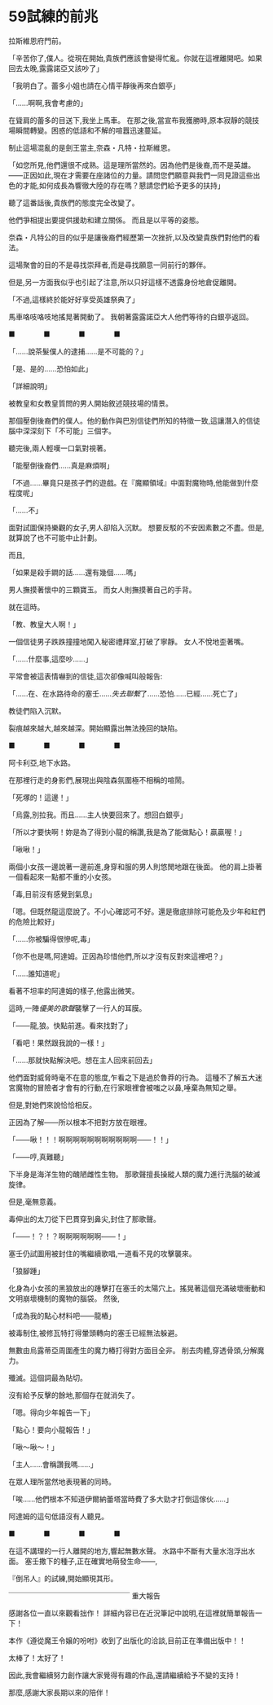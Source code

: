 # 59試練的前兆

拉斯維恩府門前。

「辛苦你了,僕人。從現在開始,貴族們應該會變得忙亂。你就在這裡離開吧。如果回去太晚,露露諾亞又該吵了」

「我明白了。蕾多小姐也請在心情平靜後再來白銀亭」

「......啊啊,我會考慮的」

在聳肩的蕾多的目送下,我坐上馬車。
在那之後,當宣布我獲勝時,原本寂靜的競技場瞬間轉變。困惑的低語和不解的喧囂迅速蔓延。

制止這場混亂的是劍王當主,奈森・凡特・拉斯維恩。

「如您所見,他們還很不成熟。這是理所當然的。因為他們是後裔,而不是英雄。——正因如此,現在才需要在座諸位的力量。請問您們願意與我們一同見證這些出色的才能,如何成長為響徹大陸的存在嗎？懇請您們給予更多的扶持」

聽了這番話後,貴族們的態度完全改變了。

他們爭相提出要提供援助和建立關係。
而且是以平等的姿態。

奈森・凡特公的目的似乎是讓後裔們經歷第一次挫折,以及改變貴族們對他們的看法。

這場聚會的目的不是尋找崇拜者,而是尋找願意一同前行的夥伴。

但是,另一方面我似乎也引起了注意,所以只好這樣不透露身份地倉促離開。

「不過,這樣終於能好好享受英雄祭典了」

馬車咯吱咯吱地搖晃著開動了。
我朝著露露諾亞大人他們等待的白銀亭返回。

■　　　　■　　　　■　　　　■

「......說茶髮僕人的逮捕......是不可能的？」

「是、是的......恐怕如此」

「詳細說明」

被教皇和女教皇質問的男人開始敘述競技場的情景。

那個壓倒後裔們的僕人。他的動作與巴別信徒們所知的特徵一致,這讓潛入的信徒腦中深深刻下「不可能」三個字。

聽完後,兩人輕嘆一口氣對視著。

「能壓倒後裔們......真是麻煩啊」

「不過......畢竟只是孩子們的遊戲。在『魔顯領域』中面對魔物時,他能做到什麼程度呢」

「......不」

面對試圖保持樂觀的女子,男人卻陷入沉默。
想要反駁的不安因素數之不盡。但是,就算說了也不可能中止計劃。

而且,

「如果是殺手鐧的話......還有幾個......嗎」

男人撫摸著懷中的三顆寶玉。
而女人則撫摸著自己的手背。

就在這時。

「教、教皇大人啊！」

一個信徒男子跌跌撞撞地闖入秘密禮拜室,打破了寧靜。
女人不悅地歪著嘴。

「......什麼事,這麼吵......」

平常會被這表情嚇到的信徒,這次卻像喊叫般報告:

「......在、在水路待命的塞壬......*失去聯繫*了......恐怕......已經......死亡了」

教徒們陷入沉默。

裂痕越來越大,越來越深。開始顯露出無法挽回的缺陷。

■　　　　■　　　　■　　　　■

阿卡利亞,地下水路。

在那裡行走的身影們,展現出與陰森氛圍極不相稱的喧鬧。

「死塚的！這邊！」

「烏露,別拉我。而且......主人快要回來了。想回白銀亭」

「所以才要快啊！妳是為了得到小龍的稱讚,我是為了能做點心！贏贏喔！」

「啾啾！」

兩個小女孩一邊說著一邊前進,身穿和服的男人則悠閒地跟在後面。
他的肩上掛著一個看起來一點都不重的小女孩。

「毒,目前沒有感覺到氣息」

「嗯。但既然龍這麼說了。不小心確認可不好。還是徹底排除可能危及少年和紅們的危險比較好」

「......你被騙得很慘呢,毒」

「你不也是嗎,阿達姆。正因為珍惜他們,所以才沒有反對來這裡吧？」

「......誰知道呢」

看著不坦率的阿達姆的樣子,他露出微笑。

這時,一陣*優美的歌聲*襲擊了一行人的耳膜。

「——龍,狼。快點前進。看來找對了」

「看吧！果然跟我說的一樣！」

「......那就快點解決吧。想在主人回來前回去」

他們面對威脅時毫不在意的態度,乍看之下是過於魯莽的行為。
這種不了解五大迷宮魔物的冒險者才會有的行動,在行家眼裡會被嗤之以鼻,唾棄為無知之舉。

但是,對她們來說恰恰相反。

正因為了解——所以根本不把對方放在眼裡。

「——啾！！！啊啊啊啊啊啊啊啊啊啊啊——！！」

「——哼,真難聽」

下半身是海洋生物的醜陋雌性生物。
那歌聲擅長操縱人類的魔力進行洗腦的破滅旋律。

但是,毫無意義。

毒伸出的太刀從下巴貫穿到鼻尖,封住了那歌聲。

「——！？！？啊啊啊啊啊啊——！」

塞壬仍試圖用被封住的嘴繼續歌唱,一道看不見的攻擊襲來。

「狼腳踵」

化身為小女孩的黑狼放出的踵擊打在塞壬的太陽穴上。搖晃著這個充滿破壞衝動和文明崩壞機制的魔物的腦袋。
然後,

「成為我的點心材料吧——龍樁」

被毒制住,被修瓦特打得暈頭轉向的塞壬已經無法躲避。

無數由烏露蒂亞周圍產生的魔力樁打得對方面目全非。
削去肉體,穿透骨頭,分解魔力。

殲滅。這個詞最為貼切。

沒有給予反擊的餘地,那個存在就消失了。

「嗯。得向少年報告一下」

「點心！要向小龍報告！」

「啾～啾～！」

「主人......會稱讚我嗎......」

在眾人理所當然地表現著的同時。

「唉......他們根本不知道伊爾納蕾塔當時費了多大勁才打倒這傢伙......」

阿達姆的這句低語沒有人聽見。

■　　　　■　　　　■　　　　■

在這不講理的一行人離開的地方,響起無數水聲。
水路中不斷有大量水泡浮出水面。
塞壬撒下的種子,正在確實地萌發生命——,

『倒吊人』的試練,開始顯現其形。

￣￣￣￣￣￣￣￣￣￣￣￣￣￣￣￣￣
重大報告

感謝各位一直以來觀看拙作！
詳細內容已在近況筆記中說明,在這裡就簡單報告一下！

本作《遵從魔王令嬢的吩咐》收到了出版化的洽談,目前正在準備出版中！！

太棒了！太好了！

因此,我會繼續努力創作讓大家覺得有趣的作品,還請繼續給予不變的支持！

那麼,感謝大家長期以來的陪伴！
